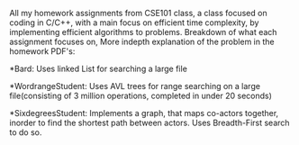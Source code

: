 All my homework assignments from CSE101 class, a class focused on coding in C/C++, with a main focus on efficient time complexity, by implementing efficient algorithms to problems.
Breakdown of what each assignment focuses on, More indepth explanation of the problem in the homework PDF's:

*Bard: Uses linked List for searching a large file

*WordrangeStudent: Uses AVL trees for range searching on a large file(consisting of 3 million operations, completed in under 20 seconds)

*SixdegreesStudent: Implements a graph, that maps co-actors together, inorder to find the shortest path between actors. Uses Breadth-First search to do so.
